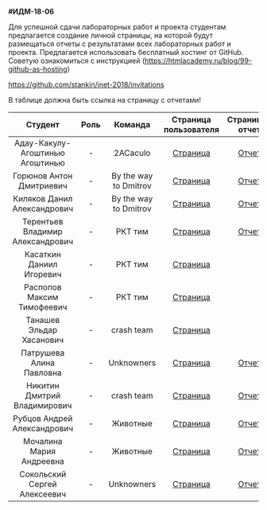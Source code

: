 **#ИДМ-18-06**

Для успешной сдачи лабораторных работ и проекта студентам предлагается создание личной страницы, на которой будут размещаться отчеты с результатами всех лабораторных работ и проекта.
Предлагается использовать бесплатный хостинг от GitHub. Советую ознакомиться с инструкцией (https://htmlacademy.ru/blog/99-github-as-hosting)

https://github.com/stankin/inet-2018/invitations

В таблице должна быть ссылка на страницу с отчетами!


| Студент | Роль | Команда | Страница пользователя | Страница-отчет | Проект | Модуль 1 | Модуль 2 |
| :---:   | :-:  |   :-:   |   :-:    |  :-: |  :-:   |    :-:   |   :-:    |
| Адау-Какулу-Агоштинью Агоштинью | -  | 2ACaculo | [Страница](https://github.com/adcmadacarlos70) | [Отчет](https://adcmadacarlos70.github.io/index1.html) |[Проект](https://adcmadacarlos70.github.io/index.html) | 35 (с опозданием) | - |
| Горюнов Антон Дмитриевич | -  | By the way to Dmitrov | [Страница](https://github.com/gerafko/) | [Отчет](https://gerafko.github.io/) | [Проект](https://github.com/gerafko/Rails-Project) | 43 | - |
| Киляков Данил Александрович | -  | By the way to Dmitrov | [Страница](https://github.com/DanilKilyakov) | [Отчет](https://danilkilyakov.github.io/) | [Проект](https://github.com/gerafko/Rails-Project) | 50 | - |
| Терентьев Владимир Александрович | -  | РКТ тим | [Страница](https://github.com/vlaterz) | [Отчет](https://vlaterz.github.io) | [Проект](-) | 40 | - |
| Касаткин Даниил Игоревич | -  | РКТ тим | [Страница](https://github.com/MajorLabrador) | | [Проект](-) | - | - |
| Распопов Максим Тимофеевич | -  | РКТ тим | [Страница](https://github.com/Maxim-Raspopov) | | [Проект](-) | - | - |
| Танашев Эльдар Хасанович | -  | crash team | [Страница](https://github.com/Adyga07) | | [Проект](https://adyga07.github.io/) | - | - |
| Патрушева Алина Павловна | -  | Unknowners | [Страница](https://github.com/realoveola) | [Отчет](https://realoveola.github.io) | [Проект](https://realoveola.github.io/Othello/index.html) | 43 | 45 |
| Никитин Дмитрий Владимирович | -  | crash team | [Страница](https://github.com/nikityane) | [Отчет](https://nikityane.github.io/) | [Проект](https://nikityane.github.io/) | 40 | 50 |
| Рубцов Андрей Александрович | -  | Животные | [Страница](https://github.com/lokvest) | [Отчет](https://lokvest.github.io/index.html) | [Проект](https://lokvest.github.io/MagicMath/) | 50 | - |
| Мочалина Мария Андреевна | - | Животные | [Страница](https://github.com/MaryReb) | [Отчет](https://maryreb.github.io/mochalina.github.io/index.html) | [Проект](https://lokvest.github.io/MagicMath/) | 50 | - |
| Сокольский Сергей Алексеевич | - | Unknowners | [Страница](https://github.com/Simlus) | [Отчет](https://simlus.github.io/)| [Проект](https://realoveola.github.io/Othello/index.html) | 35 (с опозданием) | - |
